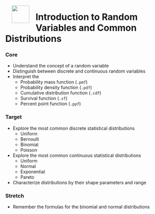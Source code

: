 <img src="http://imgur.com/1ZcRyrc.png" style="float: left; margin: 20px; height: 55px">

# Introduction to Random Variables and Common Distributions


### Core
- Understand the concept of a random variable
- Distinguish between discrete and continuous random variables
- Interpret the
    - Probability mass function (`.pmf`)
    - Probability density function (`.pdf`)
    - Cumulative distribution function (`.cdf`)
    - Survival function (`.sf`)
    - Percent point function (`.ppf`)

### Target
- Explore the most common discrete statistical distributions 
    - Uniform
    - Bernoulli
    - Binomial 
    - Poisson
- Explore the most common continuous statistical distributions
    - Uniform
    - Normal
    - Exponential
    - Pareto
- Characterize distributions by their shape parameters and range

### Stretch
- Remember the formulas for the binomial and normal distributions